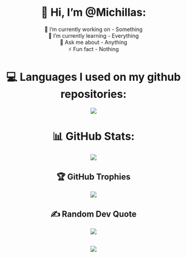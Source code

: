 <h1 align="center"> 👋 Hi, I’m @Michillas:</h1>
<p align="center">
    🔭 I’m currently working on - Something<br>🌱 I’m currently learning - Everything<br>💬 Ask me about - Anything<br>⚡ Fun fact - Nothing
</p>

<h1 align="center"> 💻 Languages I used on my github repositories:</h1>
<p align="center">
    <img src="https://github-readme-stats.vercel.app/api/top-langs/?username=Michillas&theme=dark&hide_border=false&include_all_commits=false&count_private=false&layout=compact"/> 
</p>

<h1 align="center"> 📊 GitHub Stats:</h1>
<p align="center">
    <img src="https://github-readme-streak-stats.herokuapp.com/?user=Michillas&theme=dark&hide_border=false"/> 
</p>

<h2 align="center"> 🏆 GitHub Trophies</h2>
<p align="center">
    <img src="https://github-profile-trophy.vercel.app/?username=Michillas&theme=discord&no-frame=false&no-bg=true&margin-w=4"/> 
</p>

<h2 align="center"> ✍️ Random Dev Quote</h2>
<p align="center">
    <img src="https://quotes-github-readme.vercel.app/api?type=horizontal&theme=dark"/> 
</p>

<h2></h2>

<p align="center">
    <img src="https://visitcount.itsvg.in/api?id=Michillas&icon=5&color=12"/> 
</p>

<!-- Proudly created with GPRM ( https://gprm.itsvg.in ) -->

